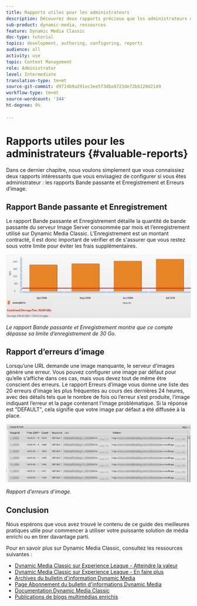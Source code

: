 ```yaml
---
title: Rapports utiles pour les administrateurs
description: Découvrez deux rapports précieux que les administrateurs de Dynamic Media Classic devraient envisager de configurer.
sub-product: dynamic-media, ressources
feature: Dynamic Media Classic
doc-type: tutorial
topics: development, authoring, configuring, reports
audience: all
activity: use
topic: Content Management
role: Administrator
level: Intermediate
translation-type: tm+mt
source-git-commit: d9714b9a291ec3ee5f3dba9723de72bb120d2149
workflow-type: tm+mt
source-wordcount: '344'
ht-degree: 9%

---
```



# Rapports utiles pour les administrateurs {#valuable-reports}

Dans ce dernier chapitre, nous voulons simplement que vous connaissiez deux rapports intéressants que vous envisagiez de configurer si vous êtes administrateur : les rapports Bande passante et Enregistrement et Erreurs d’image.

## Rapport Bande passante et Enregistrement

Le rapport Bande passante et Enregistrement détaille la quantité de bande passante du serveur Image Server consommée par mois et l’enregistrement utilisé sur Dynamic Media Classic. L&#39;Enregistrement est un montant contracté, il est donc important de vérifier et de s&#39;assurer que vous restez sous votre limite pour éviter les frais supplémentaires.

![image](assets/valuable-reports/reports-1.jpg)

_Le rapport Bande passante et Enregistrement montre que ce compte dépasse sa limite d’enregistrement de 30 Go._

## Rapport d’erreurs d’image

Lorsqu’une URL demande une image manquante, le serveur d’images génère une erreur. Vous pouvez configurer une image par défaut pour qu’elle s’affiche dans ces cas, mais vous devez tout de même être conscient des erreurs. Le rapport Erreurs d’image vous donne une liste des 20 erreurs d’image les plus fréquentes au cours des dernières 24 heures, avec des détails tels que le nombre de fois où l’erreur s’est produite, l’image indiquant l’erreur et la page contenant l’image problématique. Si la réponse est &quot;DEFAULT&quot;, cela signifie que votre image par défaut a été diffusée à la place.

![image](assets/valuable-reports/reports-2.jpg)

_Rapport d’erreurs d’image._

## Conclusion

Nous espérons que vous avez trouvé le contenu de ce guide des meilleures pratiques utile pour commencer à utiliser votre puissante solution de média enrichi ou en tirer davantage parti.

Pour en savoir plus sur Dynamic Media Classic, consultez les ressources suivantes :

- [Dynamic Media Classic sur Experience League - Atteindre la valeur](https://guided.adobe.com/?launch=AEM-5a#recommended/solutions/experience-manager)
- [Dynamic Media Classic sur Experience League - En faire plus](https://guided.adobe.com/?launch=AEM-6a#recommended/solutions/experience-manager)
- [Archives du bulletin d&#39;information Dynamic Media](https://docs.adobe.com/content/help/en/dynamic-media-classic/using/dynamic-media-newsletter.html)
- [Page Abonnement du bulletin d&#39;informations Dynamic Media](https://www.adobe.com/subscription/dynamic-media-newsletter.html)
- [Documentation Dynamic Media Classic](https://docs.adobe.com/content/help/en/dynamic-media-classic/using/home.html)
- [Publications de blogs multimédias enrichis](https://theblog.adobe.com/tag/dynamic-media)

